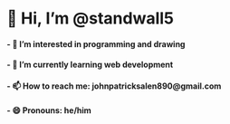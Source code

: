 <h1>👋 Hi, I’m @standwall5 </h1>
<h4>
- 👀 I’m interested in programming and drawing
</h4>
<h4>
- 🌱 I’m currently learning web development
</h4>
<h4>
- 📫 How to reach me: johnpatricksalen890@gmail.com
</h4>
<h4>
- 😄 Pronouns: he/him
</h4>

<!---
standwall5/standwall5 is a ✨ special ✨ repository because its `README.md` (this file) appears on your GitHub profile.
You can click the Preview link to take a look at your changes.
--->
